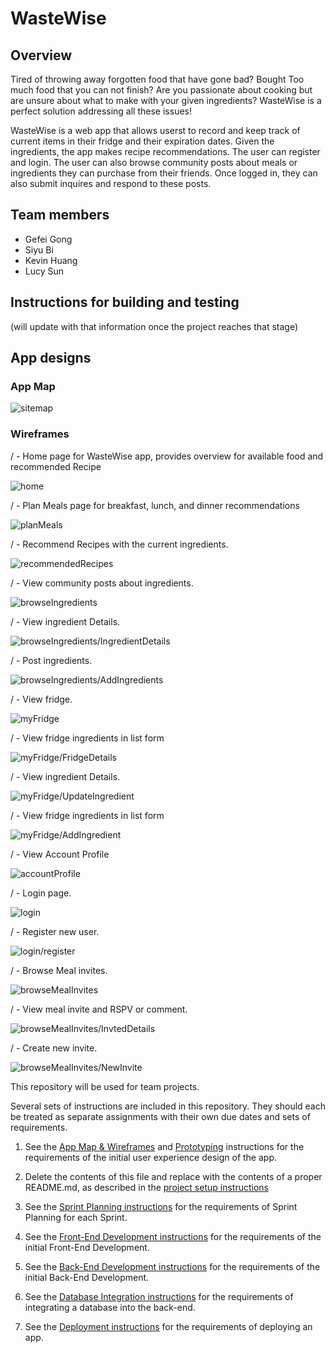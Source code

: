 # WasteWise

## Overview
Tired of throwing away forgotten food that have gone bad? Bought Too much food that you can not finish? Are you passionate about cooking but are unsure about what to make with your given ingredients? WasteWise is a perfect solution addressing all these issues! 

WasteWise is a web app that allows userst to record and keep track of current items in their fridge and their expiration dates. Given the ingredients, the app makes recipe recommendations. The user can register and login. The user can also browse community posts about meals or ingredients they can purchase from their friends. Once logged in, they can also submit inquires and respond to these posts. 

## Team members

* Gefei Gong
* Siyu Bi
* Kevin Huang
* Lucy Sun

## Instructions for building and testing 
(will update with that information once the project reaches that stage)



## App designs
### App Map 

![sitemap](ux-design/wireframes/Site%20Map.png)

### Wireframes

/ - Home page for WasteWise app, provides overview for available food and recommended Recipe

![home](ux-design/wireframes/Plan%20Meals%20(Home%20Page).png)

/ - Plan Meals page for breakfast, lunch, and dinner recommendations

![planMeals](ux-design/wireframes/Plan%20Meals.png)

/ - Recommend Recipes with the current ingredients. 

![recommendedRecipes](ux-design/wireframes/Recommend%20Recipes.png)

/ - View community posts about ingredients. 

![browseIngredients](ux-design/wireframes/Browse%20Ingredients%20(full%20page%20ver.).png)

/ - View ingredient Details. 

![browseIngredients/IngredientDetails](ux-design/wireframes/Ingredient%20Details.png)

/ - Post ingredients. 

![browseIngredients/AddIngredients](ux-design/wireframes/Add%20ingredient.png)

/ - View fridge. 

![myFridge](ux-design/wireframes/Fridge.png)

/ - View fridge ingredients in list form

![myFridge/FridgeDetails](ux-design/wireframes/Ingredient%20Details.png)

/ - View ingredient Details. 

![myFridge/UpdateIngredient](ux-design/wireframes/Update%20Ingredient.png)

/ - View fridge ingredients in list form

![myFridge/AddIngredient](ux-design/wireframes/Add%20ingredient.png)

/ - View Account Profile

![accountProfile](ux-design/wireframes/Account%20Profile.png)

/ - Login page. 

![login](ux-design/wireframes/Log%20In.png)

/ - Register new user. 

![login/register](ux-design/wireframes/Register%20Account.png)

/ - Browse Meal invites. 

![browseMealInvites](ux-design/wireframes/Browse%20Meal%20Invites%20(short%20ver.).png)

/ - View meal invite and RSPV or comment. 

![browseMealInvites/InvtedDetails](ux-design/wireframes/Invite%20Details.png)

/ - Create new invite. 

![browseMealInvites/NewInvite](ux-design/wireframes/New%20Invite.png)


This repository will be used for team projects.

Several sets of instructions are included in this repository. They should each be treated as separate assignments with their own due dates and sets of requirements.

1. See the [App Map & Wireframes](instructions-0a-app-map-wireframes.md) and [Prototyping](./instructions-0b-prototyping.md) instructions for the requirements of the initial user experience design of the app.

1. Delete the contents of this file and replace with the contents of a proper README.md, as described in the [project setup instructions](./instructions-0c-project-setup.md)

1. See the [Sprint Planning instructions](instructions-0d-sprint-planning.md) for the requirements of Sprint Planning for each Sprint.

1. See the [Front-End Development instructions](./instructions-1-front-end.md) for the requirements of the initial Front-End Development.

1. See the [Back-End Development instructions](./instructions-2-back-end.md) for the requirements of the initial Back-End Development.

1. See the [Database Integration instructions](./instructions-3-database.md) for the requirements of integrating a database into the back-end.

1. See the [Deployment instructions](./instructions-4-deployment.md) for the requirements of deploying an app.
